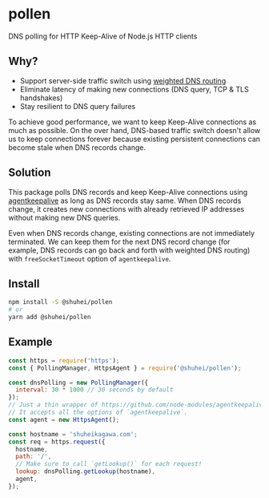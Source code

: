 # pollen

DNS polling for HTTP Keep-Alive of Node.js HTTP clients

## Why?

- Support server-side traffic switch using [weighted DNS routing](https://docs.aws.amazon.com/Route53/latest/DeveloperGuide/routing-policy.html#routing-policy-weighted)
- Eliminate latency of making new connections (DNS query, TCP & TLS handshakes)
- Stay resilient to DNS query failures

To achieve good performance, we want to keep Keep-Alive connections as much as possible. On the over hand, DNS-based traffic switch doesn't allow us to keep connections forever because existing persistent connections can become stale when DNS records change.

## Solution

This package polls DNS records and keep Keep-Alive connections using [agentkeepalive](https://github.com/node-modules/agentkeepalive) as long as DNS records stay same. When DNS records change, it creates new connections with already retrieved IP addresses without making new DNS queries.

Even when DNS records change, existing connections are not immediately terminated. We can keep them for the next DNS record change (for example, DNS records can go back and forth with weighted DNS routing) with `freeSocketTimeout` option of `agentkeepalive`.

## Install

```sh
npm install -S @shuhei/pollen
# or
yarn add @shuhei/pollen
```

## Example

```js
const https = require('https');
const { PollingManager, HttpsAgent } = require('@shuhei/pollen');

const dnsPolling = new PollingManager({
  interval: 30 * 1000 // 30 seconds by default
});
// Just a thin wrapper of https://github.com/node-modules/agentkeepalive
// It accepts all the options of `agentkeepalive`.
const agent = new HttpsAgent();

const hostname = 'shuheikagawa.com';
const req = https.request({
  hostname,
  path: '/',
  // Make sure to call `getLookup()` for each request!
  lookup: dnsPolling.getLookup(hostname),
  agent,
});
```
